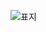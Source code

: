 
![표지](https://user-images.githubusercontent.com/83503188/184626863-1a14ba2d-6177-43ea-be1f-73a6e316e584.png)
